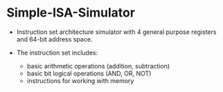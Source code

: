 # Simple-ISA-Simulator

* Instruction set architecture simulator with 4 general purpose registers and 64-bit address space.

* The instruction set includes:
  * basic arithmetic operations (addition, subtraction)
  * basic bit logical operations (AND, OR, NOT)
  * instructions for working with memory 
